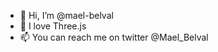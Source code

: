 - 👋 Hi, I’m @mael-belval
- 🌱 I love Three.js
- 📫 You can reach me on twitter @Mael_Belval

<!---
mael-belval/mael-belval is a ✨ special ✨ repository because its `README.md` (this file) appears on your GitHub profile.
You can click the Preview link to take a look at your changes.
--->
